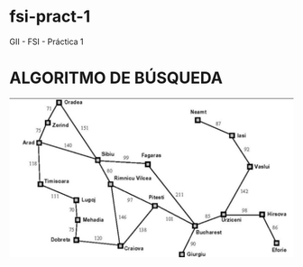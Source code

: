 # fsi-pract-1

GII - FSI - Práctica 1

# ALGORITMO DE BÚSQUEDA

![Mapa de Rumania para práctica](./mapa.png)
